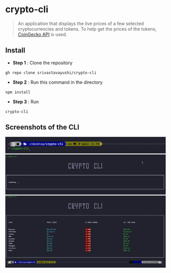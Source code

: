 # crypto-cli

> An application that displays the live prices of a few selected cryptocurrencies and tokens. To help get the prices of the tokens, [CoinGecko API](https://github.com/vadimdemedes/create-ink-app) is used.


## Install

- <b>Step 1</b> : Clone the repository

```
gh repo clone srivastavayushi/crypto-cli
```

- <b>Step 2</b> : Run this command in the directory

```
npm install
```

- <b>Step 3</b> : Run

```
crypto-cli
```

## Screenshots of the CLI

![command](./readme/command.png)
![Loading](./readme/loading.png)
![CLI](./readme/ui.png)
